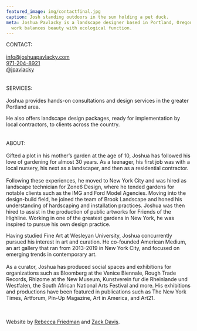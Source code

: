```yaml
---
featured_image: img/contactfinal.jpg
caption: Josh standing outdoors in the sun holding a pet duck.
meta: Joshua Pavlacky is a landscape designer based in Portland, Oregon. His
  work balances beauty with ecological function.
---
```

CONTACT:\
\
[info@joshuapavlacky.com](mailto:info@joshuapavlacky.com)\
[971-204-8921](tel:+19712048921)\
[@﻿jpavlacky](https://www.instagram.com/jpavlacky/)\
\
\
SERVICES:\
\
J﻿oshua provides hands-on consultations and design services in the greater Portland area.

He also offers landscape design packages, ready for implementation by local contractors, to clients across the country.\
\
\
ABOUT:\
\
Gifted a plot in his mother’s garden at the age of 10, Joshua has followed his love of gardening for almost 30 years. As a teenager, his first job was with a local nursery, his next as a landscaper, and then as a residential contractor. \
\
Following these experiences, he moved to New York City and was hired as landscape technician for Zone6 Design, where he tended gardens for notable clients such as the IMG and Ford Model Agencies. Moving into the design-build field, he joined the team of Brook Landscape and honed his understanding of hardscaping and installation practices. Joshua was then hired to assist in the production of public artworks for Friends of the Highline. Working in one of the greatest gardens in New York, he was inspired to pursue his own design practice.

Having studied Fine Art at Wesleyan University, Joshua concurrently pursued his interest in art and curation. He co-founded American Medium, an art gallery that ran from 2013-2019 in New York City, and focused on emerging trends in contemporary art. \
\
As a curator, Joshua has produced social spaces and exhibitions for organizations such as Bloomberg at the Venice Biennale, Rough Trade Records, Rhizome at the New Museum, Kunstverein fur die Rheinlande und Westfalen, the South African National Arts Festival and more. His exhibitions and productions have been featured in publications such as The New York Times, Artforum, Pin-Up Magazine, Art in America, and Art21.

\
\
W﻿ebsite by [Rebecca Friedman](http://rebecca-friedman.com/) and [Zack Davis](https://zackrdavis.github.io/).